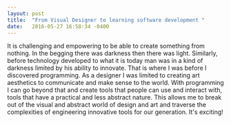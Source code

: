 ```yaml
---
layout: post
title:  "From Visual Designer to learning software development "
date:   2016-05-27 16:58:34 -0400
---
```


It is challenging and empowering to be able to create something from nothing. In the begging there was darkness then there was light. Similarly, before technology developed to what it is today man was in a kind of darkness limited by his ability to innovate. That is where I was before I discovered programming. As a designer I was limited to creating art aesthetics to communicate and make sense to the world. With programming I can go beyond that and create tools that people can use and interact with, tools that have a practical and less abstract nature. This allows me to break out of the visual and abstract world of design and art and traverse the complexities of engineering innovative tools for our generation. It's exciting!

